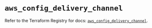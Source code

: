 # `aws_config_delivery_channel`

Refer to the Terraform Registry for docs: [`aws_config_delivery_channel`](https://registry.terraform.io/providers/hashicorp/aws/6.15.0/docs/resources/config_delivery_channel).
